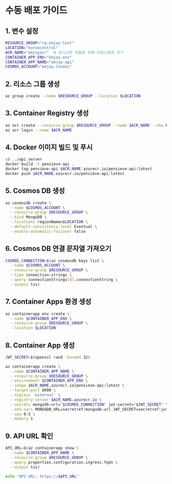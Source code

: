 # 수동 배포 가이드

## 1. 변수 설정
```bash
RESOURCE_GROUP="rg-emjay-test"
LOCATION="koreacentral"
ACR_NAME="emjayacr"  # 유니크한 이름을 위해 타임스탬프 추가
CONTAINER_APP_ENV="emjay-env"
CONTAINER_APP_NAME="emjay-api"
COSMOS_ACCOUNT="emjay-cosmos"
```

## 2. 리소스 그룹 생성
```bash
az group create --name $RESOURCE_GROUP --location $LOCATION
```

## 3. Container Registry 생성
```bash
az acr create --resource-group $RESOURCE_GROUP --name $ACR_NAME --sku Basic
az acr login --name $ACR_NAME
```

## 4. Docker 이미지 빌드 및 푸시
```bash
cd ../api_server
docker build -t pensieve-api .
docker tag pensieve-api $ACR_NAME.azurecr.io/pensieve-api:latest
docker push $ACR_NAME.azurecr.io/pensieve-api:latest
```

## 5. Cosmos DB 생성
```bash
az cosmosdb create \
  --name $COSMOS_ACCOUNT \
  --resource-group $RESOURCE_GROUP \
  --kind MongoDB \
  --locations regionName=$LOCATION \
  --default-consistency-level Eventual \
  --enable-automatic-failover false
```

## 6. Cosmos DB 연결 문자열 가져오기
```bash
COSMOS_CONNECTION=$(az cosmosdb keys list \
  --name $COSMOS_ACCOUNT \
  --resource-group $RESOURCE_GROUP \
  --type connection-strings \
  --query connectionStrings[0].connectionString \
  --output tsv)
```

## 7. Container Apps 환경 생성
```bash
az containerapp env create \
  --name $CONTAINER_APP_ENV \
  --resource-group $RESOURCE_GROUP \
  --location $LOCATION
```

## 8. Container App 생성
```bash
JWT_SECRET=$(openssl rand -base64 32)

az containerapp create \
  --name $CONTAINER_APP_NAME \
  --resource-group $RESOURCE_GROUP \
  --environment $CONTAINER_APP_ENV \
  --image $ACR_NAME.azurecr.io/pensieve-api:latest \
  --target-port 8000 \
  --ingress 'external' \
  --registry-server $ACR_NAME.azurecr.io \
  --secrets mongodb-url="$COSMOS_CONNECTION" jwt-secret="$JWT_SECRET" \
  --env-vars MONGODB_URL=secretref:mongodb-url JWT_SECRET=secretref:jwt-secret \
  --cpu 0.5 \
  --memory 1
```

## 9. API URL 확인
```bash
API_URL=$(az containerapp show \
  --name $CONTAINER_APP_NAME \
  --resource-group $RESOURCE_GROUP \
  --query properties.configuration.ingress.fqdn \
  --output tsv)

echo "API URL: https://$API_URL"
```
